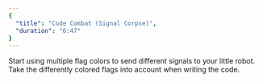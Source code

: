 ```yaml
---
{
  "title": "Code Combat (Signal Corpse)",
  "duration": "6:47"
}
---
```


Start using multiple flag colors to send different signals to your little robot. Take the differently colored flags into account when writing the code.

